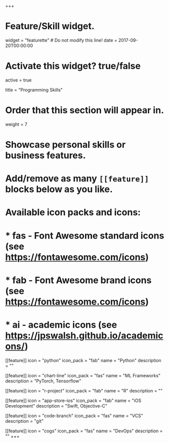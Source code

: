 +++
# Feature/Skill widget.
widget = "featurette"  # Do not modify this line!
date = 2017-09-20T00:00:00

# Activate this widget? true/false
active = true

title = "Programming Skills"

# Order that this section will appear in.
weight = 7

# Showcase personal skills or business features.
# 
# Add/remove as many `[[feature]]` blocks below as you like.
# 
# Available icon packs and icons:
# * fas - Font Awesome standard icons (see https://fontawesome.com/icons)
# * fab - Font Awesome brand icons (see https://fontawesome.com/icons)
# * ai - academic icons (see https://jpswalsh.github.io/academicons/)
  
[[feature]]
  icon = "python"
  icon_pack = "fab"
  name = "Python"
  description = ""

  [[feature]]
  icon = "chart-line"
  icon_pack = "fas"
  name = "ML Frameworks"
  description = "PyTorch, Tensorflow"  

  [[feature]]
  icon = "r-project"
  icon_pack = "fab"
  name = "R"
  description = ""

[[feature]]
  icon = "app-store-ios"
  icon_pack = "fab"
  name = "iOS Development"
  description = "Swift, Objective-C"

[[feature]]
  icon = "code-branch"
  icon_pack = "fas"
  name = "VCS"
  description = "git"

  [[feature]]
  icon = "cogs"
  icon_pack = "fas"
  name = "DevOps"
  description = ""
+++
